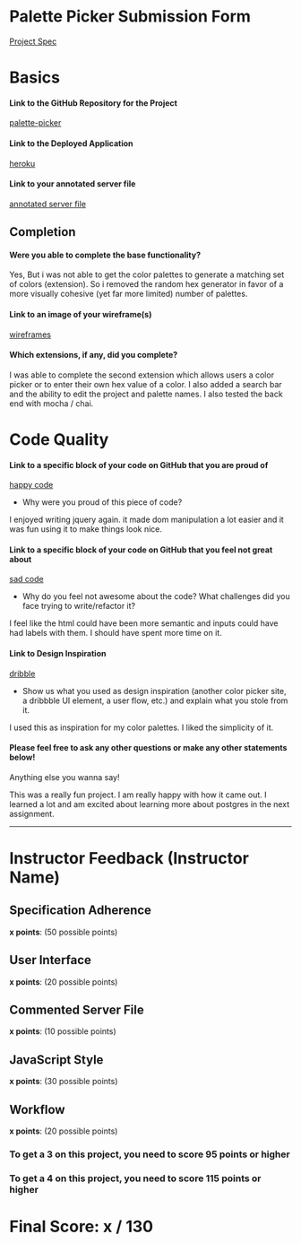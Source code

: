 # Palette Picker Submission Form

[Project Spec](http://frontend.turing.io/projects/palette-picker.html)

# Basics

#### Link to the GitHub Repository for the Project
[palette-picker](https://github.com/benjaminpaige/palette-picker)

#### Link to the Deployed Application
[heroku](https://palettepickr.herokuapp.com/)

#### Link to your annotated server file
[annotated server file](https://github.com/benjaminpaige/palette-picker/blob/server-comments/server.js)

## Completion

#### Were you able to complete the base functionality?

Yes, But i was not able to get the color palettes to generate a matching set of colors (extension). So i removed the random hex generator in favor of a more visually cohesive (yet far more limited) number of palettes. 

#### Link to an image of your wireframe(s)

[wireframes](https://photos.app.goo.gl/iEb4nyxwF1jrLvq86)

#### Which extensions, if any, did you complete?

I was able to complete the second extension which allows users a color picker or to enter their own hex value of a color.
I also added a search bar and the ability to edit the project and palette names. I also tested the back end with mocha / chai.

# Code Quality

#### Link to a specific block of your code on GitHub that you are proud of
[happy code](https://github.com/benjaminpaige/palette-picker/blob/master/public/js/scripts.js)

* Why were you proud of this piece of code?

I enjoyed writing jquery again. it made dom manipulation a lot easier and it was fun using it to make things look nice. 

#### Link to a specific block of your code on GitHub that you feel not great about
[sad code](https://github.com/benjaminpaige/palette-picker/blob/master/public/index.html)

* Why do you feel not awesome about the code? What challenges did you face trying to write/refactor it?

I feel like the html could have been more semantic and inputs could have had labels with them. I should have spent more time on it.

#### Link to Design Inspiration

[dribble](https://dribbble.com/shots/4932549-Pantone-Colors-The-New-Eclectic-Branding)

* Show us what you used as design inspiration (another color picker site, a dribbble UI element, a user flow, etc.) and explain what you stole from it.

I used this as inspiration for my color palettes. I liked the simplicity of it.

#### Please feel free to ask any other questions or make any other statements below!

Anything else you wanna say!

This was a really fun project. I am really happy with how it came out. I learned a lot and am excited about learning more about postgres in the next assignment.

-----


# Instructor Feedback (Instructor Name)

## Specification Adherence

**x points**: (50 possible points)

## User Interface

**x points**: (20 possible points)

## Commented Server File

**x points**: (10 possible points)

## JavaScript Style

**x points**: (30 possible points)

## Workflow

**x points**: (20 possible points)


### To get a 3 on this project, you need to score 95 points or higher
### To get a 4 on this project, you need to score 115 points or higher

# Final Score: x / 130
